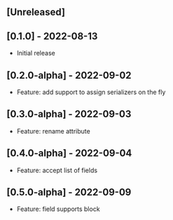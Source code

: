 ## [Unreleased]

## [0.1.0] - 2022-08-13

- Initial release

## [0.2.0-alpha] - 2022-09-02

- Feature: add support to assign serializers on the fly

## [0.3.0-alpha] - 2022-09-03

- Feature: rename attribute

## [0.4.0-alpha] - 2022-09-04

- Feature: accept list of fields

## [0.5.0-alpha] - 2022-09-09

- Feature: field supports block
